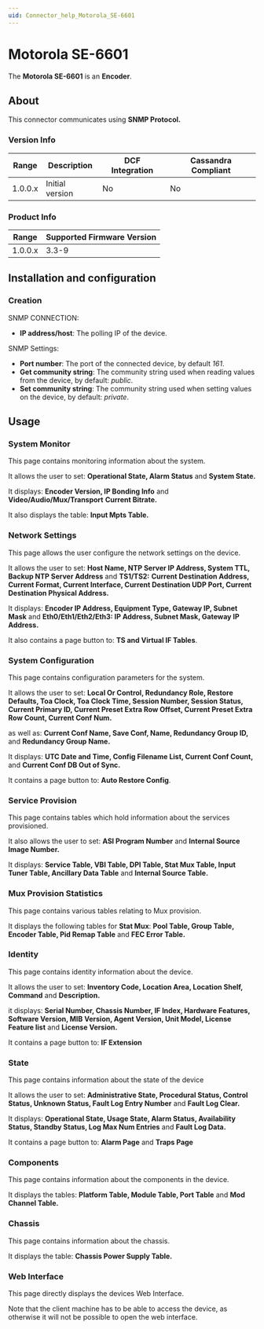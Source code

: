 ```yaml
---
uid: Connector_help_Motorola_SE-6601
---
```


# Motorola SE-6601

The **Motorola SE-6601** is an **Encoder**.

## About

This connector communicates using **SNMP Protocol.**

### Version Info

| Range | Description | DCF Integration | Cassandra Compliant |
|------------------|-----------------|---------------------|-------------------------|
| 1.0.0.x          | Initial version | No                  | No                      |

### Product Info

| Range | Supported Firmware Version |
|------------------|-----------------------------|
| 1.0.0.x          | 3.3-9                       |

## Installation and configuration

### Creation

SNMP CONNECTION:

- **IP address/host**: The polling IP of the device.

SNMP Settings:

- **Port number**: The port of the connected device, by default *161*.
- **Get community string**: The community string used when reading values from the device, by default: *public*.
- **Set community string**: The community string used when setting values on the device, by default: *private*.

## Usage

### System Monitor

This page contains monitoring information about the system.

It allows the user to set: **Operational State, Alarm Status** and **System State.**

It displays: **Encoder Version, IP Bonding Info** and **Video/Audio/Mux/Transport** **Current Bitrate.**

It also displays the table: **Input Mpts Table.**

### Network Settings

This page allows the user configure the network settings on the device.

It allows the user to set: **Host Name, NTP Server IP Address, System TTL, Backup NTP Server Address** and **TS1/TS2:** **Current Destination Address, Current Format, Current Interface, Current Destination UDP Port, Current Destination Physical Address.**

It displays: **Encoder IP Address, Equipment Type, Gateway IP, Subnet Mask** and **Eth0/Eth1/Eth2/Eth3: IP Address, Subnet Mask, Gateway IP Address.**

It also contains a page button to: **TS and Virtual IF Tables**.

### System Configuration

This page contains configuration parameters for the system.

It allows the user to set: **Local Or Control, Redundancy Role, Restore Defaults, Toa Clock, Toa Clock Time, Session Number, Session Status, Current Primary ID, Current Preset Extra Row Offset, Current Preset Extra Row Count, Current Conf Num.**

as well as: **Current Conf Name, Save Conf, Name, Redundancy Group ID,** and **Redundancy Group Name.**

It displays: **UTC Date and Time, Config Filename List, Current Conf Count,** and **Current Conf DB Out of Sync.**

It contains a page button to: **Auto Restore Config**.

### Service Provision

This page contains tables which hold information about the services provisioned.

It also allows the user to set: **ASI Program Number** and **Internal Source Image Number.**

It displays: **Service Table, VBI Table, DPI Table, Stat Mux Table, Input Tuner Table, Ancillary Data Table** and **Internal Source Table.**

### Mux Provision Statistics

This page contains various tables relating to Mux provision.

It displays the following tables for **Stat Mux**: **Pool Table, Group Table, Encoder Table, Pid Remap Table** and **FEC Error Table.**

### Identity

This page contains identity information about the device.

It allows the user to set: **Inventory Code, Location Area, Location Shelf, Command** and **Description.**

it displays: **Serial Number, Chassis Number, IF Index, Hardware Features, Software Version, MIB Version, Agent Version, Unit Model, License Feature list** and **License Version.**

It contains a page button to: **IF Extension**

### State

This page contains information about the state of the device

It allows the user to set: **Administrative State, Procedural Status, Control Status, Unknown Status, Fault Log Entry Number** and **Fault Log Clear.**

It displays: **Operational State, Usage State, Alarm Status, Availability Status, Standby Status, Log Max Num Entries** and **Fault Log Data.**

It contains a page button to: **Alarm Page** and **Traps Page**

### Components

This page contains information about the components in the device.

It displays the tables: **Platform Table, Module Table, Port Table** and **Mod Channel Table.**

### Chassis

This page contains information about the chassis.

It displays the table: **Chassis Power Supply Table.**

### Web Interface

This page directly displays the devices Web Interface.

Note that the client machine has to be able to access the device, as otherwise it will not be possible to open the web interface.
